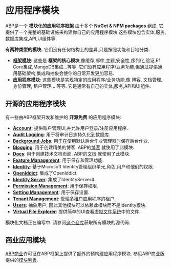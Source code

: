 # 应用程序模块

ABP是一个 **模块化的应用程序框架** 由十多个 **NuGet & NPM packages** 组成. 它提供了一个完整的基础设施来构建你自己的应用程序模块,这些模块包含实体,服务,数据库集成,API,UI组件等.

**有两种类型的模块.** 它们没有任何结构上的差异,只是按照功能和目地分类:

* [**框架模块**](https://github.com/abpframework/abp/tree/master/framework/src): 这些是 **框架的核心模块**,像缓存,邮件,主题,安全性,序列化,验证,Ef Core集成,MongoDB集成...等等. 它们没有应用程序/业务功能,但通过提供通用基础架构,集成和抽象会使你的日常开发更加容易.
* [**应用程序模块**](https://github.com/abpframework/abp/tree/master/modules): 这些模块是实现特定的应用程序/业务功能,像 博客, 文档管理, 身份管理, 租户管理... 等等. 它是通常有自己的实体,服务,API和UI组件.

## 开源的应用程序模块

有一些由ABP框架开发和维护的 **开源免费** 的应用程序模块:

* [**Account**](Account.md): 提供账户管理UI,并允许用户登录/注册应用程序.
* [**Audit Logging**](Audit-Logging.md): 用于将审计日志持久化到数据库.
* [**Background Jobs**](Background-Jobs.md): 用于在使用默认后台作业管理器时保存后台作业.
* [**Blogging**](Blogging.md): 用于创建精美的博客. ABP的[博客](https://blog.abp.io/) 就使用了此模块.
* [**Docs**](Docs.md): 用于创建技术文档页面. ABP的[文档](https://abp.io/documents/) 就使用了此模块.
* [**Feature Management**](Feature-Management.md): 用于保存和管理功能.
* [**Identity**](Identity.md): 基于Microsoft Identity管理组织单元,角色,用户和他们的权限.
* [**OpenIddict**](OpenIddict.md): 集成了OpenIddict.
* [**Identity Server**](IdentityServer.md): 集成了IdentityServer4.
* [**Permission Management**](Permission-Management.md): 用于保存权限.
* [**Setting Management**](Setting-Management.md): 用于保存设置.
* [**Tenant Management**](Tenant-Management.md): 管理[多租户](../Multi-Tenancy.md)应用程序的租户.
* [**Users**](Users.md): 抽象用户, 因此其他模块可以依赖此模块而不是Identity模块.
* [**Virtual File Explorer**](Virtual-File-Explorer.md): 提供简单的UI查看[虚拟文件系统](../Virtual-File-System.md)中的文件.

模块化文档正在编写中. 请参阅[这个仓库](https://github.com/abpframework/abp/tree/master/modules)获取所有模块的源代码.

## 商业应用模块

[ABP商业](https://commercial.abp.io/)许可证在ABP框架上提供了额外的预构建应用程序模块. 参见ABP商业版提供的[模块列表](https://commercial.abp.io/modules).
